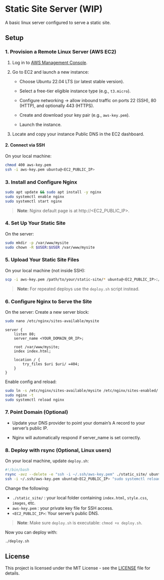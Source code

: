 # Static Site Server (WIP)
A basic linux server configured to serve a static site.

## Setup
### 1. Provision a Remote Linux Server (AWS EC2)

1. Log in to [AWS Management Console](https://aws.amazon.com/console/).

2. Go to EC2 and launch a new instance:

    - Choose Ubuntu 22.04 LTS (or latest stable version).

    - Select a free-tier eligible instance type (e.g., `t3.micro`).

    - Configure networking → allow inbound traffic on ports 22 (SSH), 80 (HTTP), and optionally 443 (HTTPS).

    - Create and download your key pair (e.g., `aws-key.pem`).

    - Launch the instance.

3. Locate and copy your instance Public DNS in the EC2 dashboard.
#### 2. Connect via SSH
On your local machine:
```bash
chmod 400 aws-key.pem
ssh -i aws-key.pem ubuntu@<EC2_PUBLIC_IP>
```
### 3. Install and Configure Nginx
```bash
sudo apt update && sudo apt install -y nginx
sudo systemctl enable nginx
sudo systemctl start nginx
```
> **Note**: Nginx default page is at http://<EC2_PUBLIC_IP>.
### 4. Set Up Your Static Site
On the server:
```bash
sudo mkdir -p /var/www/mysite
sudo chown -R $USER:$USER /var/www/mysite
```

### 5. Upload Your Static Site Files
On your local machine (not inside SSH):
```bash
scp -i aws-key.pem /path/to/your/static-site/* ubuntu@<EC2_PUBLIC_IP>:/var/www/mysite/
```
>**Note:** For repeated deploys use the `deploy.sh` script instead.
### 6. Configure Nginx to Serve the Site
On the server:
Create a new server block:
```bash
sudo nano /etc/nginx/sites-available/mysite
```
```nginx
server {
    listen 80;
    server_name <YOUR_DOMAIN_OR_IP>;

    root /var/www/mysite;
    index index.html;

    location / {
        try_files $uri $uri/ =404;
    }
}
```

Enable config and reload:
```bash
sudo ln -s /etc/nginx/sites-available/mysite /etc/nginx/sites-enabled/
sudo nginx -t
sudo systemctl reload nginx
```
### 7. Point Domain (Optional)

- Update your DNS provider to point your domain’s A record to your server’s public IP.

- Nginx will automatically respond if server_name is set correctly.

### 8. Deploy with rsync (Optional, Linux users)
On your local machine, update `deploy.sh`:
```bash
#!/bin/bash
rsync -avz --delete -e "ssh -i ~/.ssh/aws-key.pem" ./static_site/ ubuntu@<EC2_PUBLIC_IP>:/var/www/mysite
ssh -i ~/.ssh/aws-key.pem ubuntu@<EC2_PUBLIC_IP> "sudo systemctl reload nginx"
```
Change the following:
- `./static_site/` : your local folder containing `index.html`, `style.css`, `images`, etc.
- `aws-key.pem` : your private key file for SSH access.
- `<EC2_PUBLIC_IP>`: Your server’s public DNS.
> **Note**: Make sure `deploy.sh` is executable: `chmod +x deploy.sh`.

Now you can deploy with:
```bash
./deploy.sh
```

## License

This project is licensed under the MIT License - see the [LICENSE](https://github.com/MGhaith/Static-Site-Server/blob/main/LICENSE) file for details.
